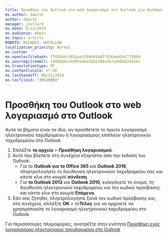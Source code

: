 ```yaml
---
title: Προσθήκη του Outlook στο web λογαριασμό στο Outlook για Windows
ms.author: daeite
author: daeite
manager: joallard
ms.date: 6/13/2019
ms.audience: Admin
ms.topic: article
ROBOTS: NOINDEX, NOFOLLOW
localization_priority: Normal
ms.custom: ''
ms.openlocfilehash: f745546c991bae52046014dff836aeb54c779db8
ms.sourcegitcommit: 1d98db8acb9959aba3b5e308a567ade6b62da56c
ms.translationtype: MT
ms.contentlocale: el-GR
ms.lasthandoff: 08/22/2019
ms.locfileid: "36510983"
---
```

# <a name="add-your-outlook-on-the-web-account-to-outlook"></a>Προσθήκη του Outlook στο web λογαριασμό στο Outlook

Αυτά τα βήματα είναι τα ίδια, αν προσθέτετε το πρώτο λογαριασμό ηλεκτρονικού ταχυδρομείου ή λογαριασμούς επιπλέον ηλεκτρονικού ταχυδρομείου στο Outlook.

1. Επιλέξτε **το αρχείο** > **Προσθήκη λογαριασμού**.
1. Αυτό που βλέπετε στη συνέχεια εξαρτάται από την έκδοση του Outlook:
    - Για το **Outlook για το Office 365** και **Outlook 2016**, πληκτρολογήστε τη διεύθυνση ηλεκτρονικού ταχυδρομείου σας και κάντε κλικ στο κουμπί **σύνδεση**.
    - Για **το Outlook 2013** και **Outlook 2010**, εισαγάγετε το όνομα, τη διεύθυνση ηλεκτρονικού ταχυδρομείου και τον κωδικό πρόσβασης και κάντε κλικ στο κουμπί **Επόμενο**.
1. Εάν σας ζητηθεί, πληκτρολογήστε ξανά τον κωδικό πρόσβασης και, στη συνέχεια, επιλέξτε **OK** > το**Τέλος** για να αρχίσετε να χρησιμοποιείτε το λογαριασμό ηλεκτρονικού ταχυδρομείου στο Outlook.

Για περισσότερες πληροφορίες, ανατρέξτε στην ενότητα [Προσθήκη ενός λογαριασμού ηλεκτρονικού ταχυδρομείου στο Outlook](https://support.office.com/article/6e27792a-9267-4aa4-8bb6-c84ef146101b)